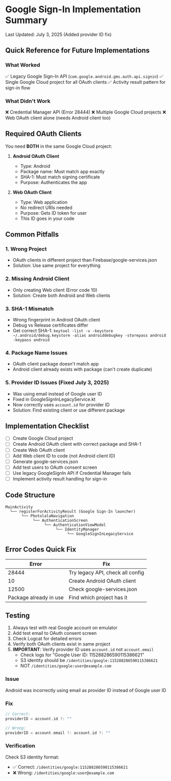 # Google Sign-In Implementation Summary

Last Updated: July 3, 2025 (Added provider ID fix)

## Quick Reference for Future Implementations

### What Worked
✅ Legacy Google Sign-In API (`com.google.android.gms.auth.api.signin`)
✅ Single Google Cloud project for all OAuth clients
✅ Activity result pattern for sign-in flow

### What Didn't Work
❌ Credential Manager API (Error 28444)
❌ Multiple Google Cloud projects
❌ Web OAuth client alone (needs Android client too)

## Required OAuth Clients

You need **BOTH** in the same Google Cloud project:

1. **Android OAuth Client**
   - Type: Android
   - Package name: Must match app exactly
   - SHA-1: Must match signing certificate
   - Purpose: Authenticates the app

2. **Web OAuth Client**  
   - Type: Web application
   - No redirect URIs needed
   - Purpose: Gets ID token for user
   - This ID goes in your code

## Common Pitfalls

### 1. Wrong Project
- OAuth clients in different project than Firebase/google-services.json
- Solution: Use same project for everything

### 2. Missing Android Client
- Only creating Web client (Error code 10)
- Solution: Create both Android and Web clients

### 3. SHA-1 Mismatch
- Wrong fingerprint in Android OAuth client
- Debug vs Release certificates differ
- Get correct SHA-1: `keytool -list -v -keystore ~/.android/debug.keystore -alias androiddebugkey -storepass android -keypass android`

### 4. Package Name Issues
- OAuth client package doesn't match app
- Android client already exists with package (can't create duplicate)

### 5. Provider ID Issues (Fixed July 3, 2025)
- Was using email instead of Google user ID
- Fixed in GoogleSignInLegacyService.kt
- Now correctly uses `account.id` for provider ID
- Solution: Find existing client or use different package

## Implementation Checklist

- [ ] Create Google Cloud project
- [ ] Create Android OAuth client with correct package and SHA-1
- [ ] Create Web OAuth client 
- [ ] Add Web client ID to code (not Android client ID)
- [ ] Generate google-services.json
- [ ] Add test users to OAuth consent screen
- [ ] Use legacy GoogleSignIn API if Credential Manager fails
- [ ] Implement activity result handling for sign-in

## Code Structure

```
MainActivity
  └── registerForActivityResult (Google Sign-In launcher)
       └── PhotolalaNavigation
            └── AuthenticationScreen
                 └── AuthenticationViewModel
                      └── IdentityManager
                           └── GoogleSignInLegacyService
```

## Error Codes Quick Fix

| Error | Fix |
|-------|-----|
| 28444 | Try legacy API, check all config |
| 10 | Create Android OAuth client |
| 12500 | Check google-services.json |
| Package already in use | Find which project has it |

## Testing

1. Always test with real Google account on emulator
2. Add test email to OAuth consent screen
3. Check Logcat for detailed errors
4. Verify both OAuth clients exist in same project
5. **IMPORTANT**: Verify provider ID uses `account.id` not `account.email`
   - Check logs for "Google User ID: 115288286590115386621"
   - S3 identity should be `/identities/google:115288286590115386621`
   - NOT `/identities/google:user@example.com`

### Issue
Android was incorrectly using email as provider ID instead of Google user ID

### Fix
```kotlin
// Correct:
providerID = account.id ?: ""

// Wrong:
providerID = account.email ?: account.id ?: ""
```

### Verification
Check S3 identity format:
- ✅ Correct: `/identities/google:115288286590115386621`
- ❌ Wrong: `/identities/google:user@example.com`
